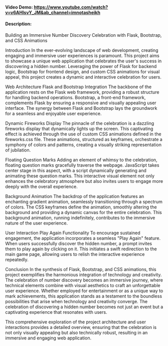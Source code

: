 #### Video Demo:  https://www.youtube.com/watch?v=v6AHIsvY_JM&ab_channel=imnotasheikh
#### Description:


Building an Immersive Number Discovery Celebration with Flask, Bootstrap, and CSS Animations

Introduction
In the ever-evolving landscape of web development, creating engaging and immersive user experiences is paramount. This project aims to showcase a unique web application that celebrates the user's success in discovering a hidden number. Leveraging the power of Flask for backend logic, Bootstrap for frontend design, and custom CSS animations for visual appeal, this project creates a dynamic and interactive celebration for users.

Web Architecture
Flask and Bootstrap Integration
The backbone of the application rests on the Flask web framework, providing a robust structure for handling backend operations. Bootstrap, a front-end framework, complements Flask by ensuring a responsive and visually appealing user interface. The synergy between Flask and Bootstrap lays the groundwork for a seamless and enjoyable user experience.

Dynamic Fireworks Display
The pinnacle of the celebration is a dazzling fireworks display that dynamically lights up the screen. This captivating effect is achieved through the use of custom CSS animations defined in the fireworks.css file. These animations, structured as keyframes, orchestrate a symphony of colors and patterns, creating a visually striking representation of jubilation.

Floating Question Marks
Adding an element of whimsy to the celebration, floating question marks gracefully traverse the webpage. JavaScript takes center stage in this aspect, with a script dynamically generating and animating these question marks. This interactive visual element not only enhances the celebratory atmosphere but also invites users to engage more deeply with the overall experience.

Background Animation
The backdrop of the application features an enchanting gradient animation, seamlessly transitioning through a spectrum of colors. The CSS keyframes define the animation, smoothly altering the background and providing a dynamic canvas for the entire celebration. This background animation, running indefinitely, contributes to the immersive nature of the user experience.

User Interaction
Play Again Functionality
To encourage sustained engagement, the application incorporates a seamless "Play Again" feature. When users successfully discover the hidden number, a prompt invites them to play again by clicking on it. This initiates a swift redirection to the main game page, allowing users to relish the interactive experience repeatedly.

Conclusion
In the synthesis of Flask, Bootstrap, and CSS animations, this project exemplifies the harmonious integration of technology and creativity. The celebration of number discovery becomes an immersive journey, where technical elements combine with visual aesthetics to craft an unforgettable user experience. Whether employed for entertainment or as a unique way to mark achievements, this application stands as a testament to the boundless possibilities that arise when technology and creativity converge. The celebration of discovering a hidden number becomes not just an event but a captivating experience that resonates with users.

This comprehensive exploration of the project architecture and user interactions provides a detailed overview, ensuring that the celebration is not only visually appealing but also technically robust, resulting in an immersive and engaging web application.
